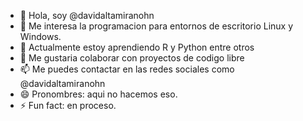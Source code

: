 - 👋 Hola, soy @davidaltamiranohn
- 👀 Me interesa la programacion para entornos de escritorio Linux y Windows.
- 🌱 Actualmente estoy aprendiendo R y Python entre otros
- 💞️ Me gustaria colaborar con proyectos de codigo libre
- 📫 Me puedes contactar en las redes sociales como @davidaltamiranohn
- 😄 Pronombres: aqui no hacemos eso.
- ⚡ Fun fact: en proceso.

<!---
davidaltamiranohn/davidaltamiranohn is a ✨ special ✨ repository because its `README.md` (this file) appears on your GitHub profile.
You can click the Preview link to take a look at your changes.
--->
